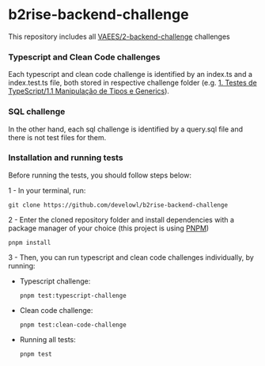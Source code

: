 # b2rise-backend-challenge

This repository includes all [VAEES/2-backend-challenge](https://github.com/VAEES/2-backend-challenge) challenges

### Typescript and Clean Code challenges
Each typescript and clean code challenge is identified by an index.ts and a index.test.ts file, both stored in respective challenge folder (e.g. [1. Testes de TypeScript/1.1 Manipulação de Tipos e Generics](/challenges/1_typescript/1.1_types-generics/index.ts)).

### SQL challenge
In the other hand, each sql challenge is identified by a query.sql file and there is not test files for them.

### Installation and running tests
Before running the tests, you should follow steps below:

1 - In your terminal, run:
```
git clone https://github.com/develowl/b2rise-backend-challenge
```
2 - Enter the cloned repository folder and install dependencies with a package manager of your choice (this project is using [PNPM](https://pnpm.io/pt/installation))
```
pnpm install
```
3 - Then, you can run typescript and clean code challenges individually, by running:
- Typescript challenge:
  ```
  pnpm test:typescript-challenge
  ```
- Clean code challenge:
  ```
  pnpm test:clean-code-challenge
  ```
- Running all tests:
  ```
  pnpm test
  ```
